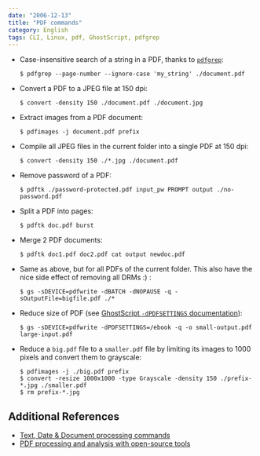 ```yaml
---
date: "2006-12-13"
title: "PDF commands"
category: English
tags: CLI, Linux, pdf, GhostScript, pdfgrep
---
```


- Case-insensitive search of a string in a PDF, thanks to [`pdfgrep`](https://pdfgrep.org):

  ```shell-session
  $ pdfgrep --page-number --ignore-case 'my_string' ./document.pdf
  ```

- Convert a PDF to a JPEG file at 150 dpi:

  ```shell-session
  $ convert -density 150 ./document.pdf ./document.jpg
  ```

- Extract images from a PDF document:

  ```shell-session
  $ pdfimages -j document.pdf prefix
  ```

- Compile all JPEG files in the current folder into a single PDF at 150 dpi:

  ```shell-session
  $ convert -density 150 ./*.jpg ./document.pdf
  ```

- Remove password of a PDF:

  ```shell-session
  $ pdftk ./password-protected.pdf input_pw PROMPT output ./no-password.pdf
  ```

- Split a PDF into pages:

  ```shell-session
  $ pdftk doc.pdf burst
  ```

- Merge 2 PDF documents:

  ```shell-session
  $ pdftk doc1.pdf doc2.pdf cat output newdoc.pdf
  ```

- Same as above, but for all PDFs of the current folder. This also have the nice side effect of removing all DRMs :) :

  ```shell-session
  $ gs -sDEVICE=pdfwrite -dBATCH -dNOPAUSE -q -sOutputFile=bigfile.pdf ./*
  ```

- Reduce size of PDF (see [GhostScript `-dPDFSETTINGS` documentation](https://web.mit.edu/ghostscript/www/Ps2pdf.htm#Options)):

  ```shell-session
  $ gs -sDEVICE=pdfwrite -dPDFSETTINGS=/ebook -q -o small-output.pdf large-input.pdf
  ```

- Reduce a `big.pdf` file to a `smaller.pdf` file by limiting its images to 1000 pixels and convert them to grayscale:

  ```shell-session
  $ pdfimages -j ./big.pdf prefix
  $ convert -resize 1000x1000 -type Grayscale -density 150 ./prefix-*.jpg ./smaller.pdf
  $ rm prefix-*.jpg
  ```

## Additional References

- [Text, Date & Document processing commands](https://kevin.deldycke.com/2006/12/text-date-document-processing-commands/)
- [PDF processing and analysis with open-source tools](https://www.bitsgalore.org/2021/09/06/pdf-processing-and-analysis-with-open-source-tools)

